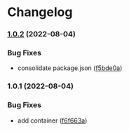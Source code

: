 # Changelog


### [1.0.2](https://github.com/muhlba91/node-red-container/compare/container/node-red/v1.0.1...container/node-red/v1.0.2) (2022-08-04)


### Bug Fixes

* consolidate package.json ([f5bde0a](https://github.com/muhlba91/node-red-container/commit/f5bde0a9c6cc632fc0554216c6f6bde63f23cbeb))

### 1.0.1 (2022-08-04)


### Bug Fixes

* add container ([f6f663a](https://github.com/muhlba91/node-red-container/commit/f6f663a41be0f525fa60abdec7bac212e1ddbba4))
